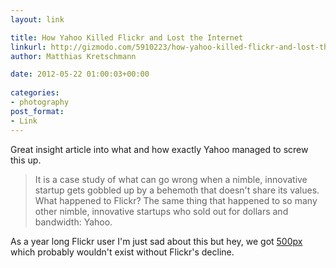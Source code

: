 ```yaml
---
layout: link

title: How Yahoo Killed Flickr and Lost the Internet
linkurl: http://gizmodo.com/5910223/how-yahoo-killed-flickr-and-lost-the-internet
author: Matthias Kretschmann

date: 2012-05-22 01:00:03+00:00
  
categories:
- photography
post_format:
- Link
---
```


Great insight article into what and how exactly Yahoo managed to screw this up.

> It is a case study of what can go wrong when a nimble, innovative startup gets gobbled up by a behemoth that doesn't share its values. What happened to Flickr? The same thing that happened to so many other nimble, innovative startups who sold out for dollars and bandwidth: Yahoo.

As a year long Flickr user I'm just sad about this but hey, we got [500px](http://500px.com/kremalicious) which probably wouldn't exist without Flickr's decline.
